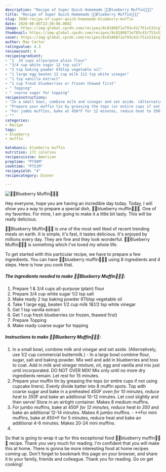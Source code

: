 ```yaml
---
description: "Recipe of Super Quick Homemade 🍒🥞Blueberry Muffin🍒🥞🍒"
title: "Recipe of Super Quick Homemade 🍒🥞Blueberry Muffin🍒🥞🍒"
slug: 3696-recipe-of-super-quick-homemade-blueberry-muffin
date: 2020-08-05T23:30:08.060Z
image: https://img-global.cpcdn.com/recipes/8c8186871e793c43/751x532cq70/🍒🥞blueberry-muffin🍒🥞🍒-recipe-main-photo.jpg
thumbnail: https://img-global.cpcdn.com/recipes/8c8186871e793c43/751x532cq70/🍒🥞blueberry-muffin🍒🥞🍒-recipe-main-photo.jpg
cover: https://img-global.cpcdn.com/recipes/8c8186871e793c43/751x532cq70/🍒🥞blueberry-muffin🍒🥞🍒-recipe-main-photo.jpg
author: Mae Carter
ratingvalue: 4.3
reviewcount: 8
recipeingredient:
- "1  34 cups allpurpose plain flour"
- "3/4 cup white sugar 12 tsp salt"
- "2 tsp baking powder 6Tblsp vegetable oil"
- "1 large egg beaten 12 cup milk 112 tsp white vinegar"
- "1 tsp vanilla extract"
- "1 cup fresh blueberries or frozen thawed first"
- " Topping"
- " coarse sugar for topping"
recipeinstructions:
- "In a small bowl, combine milk and vinegar and set aside. (Alternatively, use 1/2 cup commercial buttermilk.) In a large bowl combine flour, sugar, salt and baking powder. Mix well and add in blueberries and toss to coat. Add in milk and vinegar mixture, oil, egg and vanilla and mix just until incorporated. DO NOT OVER MIX! Mix only until no more dry ingredients remain. Let rest for 15 minutes."
- "Prepare your muffin tin by greasing the tops (or entire cups if not using cupcake liners). Evenly divide batter into 8 muffin spots. Top with coarse sugar and bake in a preheated 450*F oven for 10 minutes, reduce heat to 350*F and bake an additional 10-12 minutes. Let cool slightly and then serve! Store in an airtight container. Makes 8 medium muffins."
- "For jumbo muffins, bake at 450*F for 12 minutes, reduce heat to 350* and bake an additional 12-14 minutes. Makes 6 jumbo muffins. **For mini muffins, bake at 450*F for 5 minutes, reduce heat and bake an additional 4-6 minutes. Makes 20-24 mini muffins."
- ""
categories:
- Recipe
tags:
- blueberry
- muffin

katakunci: blueberry muffin 
nutrition: 171 calories
recipecuisine: American
preptime: "PT40M"
cooktime: "PT51M"
recipeyield: "4"
recipecategory: Dinner

---
```



![🍒🥞Blueberry Muffin🍒🥞🍒](https://img-global.cpcdn.com/recipes/8c8186871e793c43/751x532cq70/🍒🥞blueberry-muffin🍒🥞🍒-recipe-main-photo.jpg)

Hey everyone, hope you are having an incredible day today. Today, I will show you a way to prepare a special dish, 🍒🥞blueberry muffin🍒🥞🍒. One of my favorites. For mine, I am going to make it a little bit tasty. This will be really delicious.



🍒🥞Blueberry Muffin🍒🥞🍒 is one of the most well liked of recent trending meals on earth. It is simple, it's fast, it tastes delicious. It's enjoyed by millions every day. They are fine and they look wonderful. 🍒🥞Blueberry Muffin🍒🥞🍒 is something which I've loved my whole life.


To get started with this particular recipe, we have to prepare a few ingredients. You can have 🍒🥞blueberry muffin🍒🥞🍒 using 8 ingredients and 4 steps. Here is how you cook that.

<!--inarticleads1-->

##### The ingredients needed to make 🍒🥞Blueberry Muffin🍒🥞🍒:

1. Prepare 1 &amp; 3/4 cups all-purpose (plain) flour
1. Prepare 3/4 cup white sugar 1/2 tsp salt
1. Make ready 2 tsp baking powder 6Tblsp vegetable oil
1. Take 1 large egg, beaten 1/2 cup milk 1&amp;1/2 tsp white vinegar
1. Get 1 tsp vanilla extract
1. Get 1 cup fresh blueberries (or frozen, thawed first)
1. Prepare  Topping
1. Make ready  coarse sugar for topping




<!--inarticleads2-->

##### Instructions to make 🍒🥞Blueberry Muffin🍒🥞🍒:

1. In a small bowl, combine milk and vinegar and set aside. (Alternatively, use 1/2 cup commercial buttermilk.) - In a large bowl combine flour, sugar, salt and baking powder. Mix well and add in blueberries and toss to coat. Add in milk and vinegar mixture, oil, egg and vanilla and mix just until incorporated. DO NOT OVER MIX! Mix only until no more dry ingredients remain. Let rest for 15 minutes.
1. Prepare your muffin tin by greasing the tops (or entire cups if not using cupcake liners). Evenly divide batter into 8 muffin spots. Top with coarse sugar and bake in a preheated 450*F oven for 10 minutes, reduce heat to 350*F and bake an additional 10-12 minutes. Let cool slightly and then serve! Store in an airtight container. Makes 8 medium muffins.
1. For jumbo muffins, bake at 450*F for 12 minutes, reduce heat to 350* and bake an additional 12-14 minutes. Makes 6 jumbo muffins. - **For mini muffins, bake at 450*F for 5 minutes, reduce heat and bake an additional 4-6 minutes. Makes 20-24 mini muffins.
1. 




So that is going to wrap it up for this exceptional food 🍒🥞blueberry muffin🍒🥞🍒 recipe. Thank you very much for reading. I'm confident that you will make this at home. There is gonna be more interesting food at home recipes coming up. Don't forget to bookmark this page on your browser, and share it to your family, friends and colleague. Thank you for reading. Go on get cooking!
